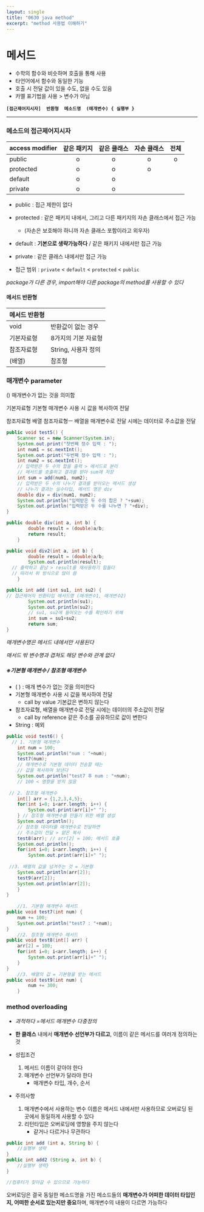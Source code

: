 ```yaml
---
layout: single
title: "0630 java method"
excerpt: "method 사용법 이해하기"
---
```




# 메서드
- 수학의 함수와 비슷하며 호출을 통해 사용
- 타언어에서 함수와 동일한 기능
- 호출 시 전달 값이 있을 수도, 없을 수도 있음
- 카멜 표기법을 사용 > 변수가 아님



**`[접근제어지시자]  반환형  메소드명  (매개변수) { 실행부 }`**



-------------------



### 메소드의 접근제어지시자

| access modifier | 같은 패키지 | 같은 클래스 | 자손 클래스 |  전체  |
| --------------- | :----: | :----: | :----: | :--: |
| public          |   o    |   o    |   o    |  o   |
| protected       |   o    |   o    |   o    |      |
| default         |   o    |   o    |        |      |
| private         |   o    |   o    |        |      |

- public          :  접근 제한이 없다
- protected   :  같은 패키지 내에서, 그리고 다른 패키지의 자손 클래스에서 접근 가능
  - (자손은 보호해야 하니까 자손 클래스 포함이라고 외우자)


- default        : **기본으로 생략가능하다** / 같은 패키지 내에서만 접근 가능
- private        :  같은 클래스 내에서만 접근 가능
- 접근 범위    :  `private` < `default` < `protected` < `public`



*package가 다른 경우, import해야 다른 package의 method를 사용할 수 있다*





#### 메서드 반환형

| 메서드 반환형 |                |
| ------- | -------------- |
| void    | 반환값이 없는 경우     |
| 기본자료형   | 8가지의 기본 자료형    |
| 참조자료형   | String, 사용자 정의 |
| (배열)    | 참조형            |





### 매개변수 parameter

()	매개변수가 없는 것을 의미함

기본자료형	기본형 매개변수 사용 시 값을 복사하여 전달

참조자료형 배열	참조자료형ㅡ 배열을 매개변수로 전달 시에는 데이터로 주소값을 전달



```java
public void test5() {
	Scanner sc = new Scanner(System.in);
	System.out.print("첫번째 정수 입력 : ");
	int num1 = sc.nextInt();
	System.out.print("두번째 정수 입력 : ");
	int num2 = sc.nextInt();
	// 입력받은 두 수의 합을 출력 > 메서드로 분리
	// 메서드를 호출하고 결과를 받아 sum에 저장
	int sum = add(num1, num2);
 	// 입력받은 두 수의 나누기 결과를 받아오는 메서드 생성
	// 나누기 결과는 실수타입, 메서드 명은 div
	double div = div(num1, num2);
	System.out.println("입력받은 두 수의 합은 ? "+sum);
	System.out.println("입력받은 두 수를 나누면 ? "+div);
}

public double div(int a, int b) {
		double result = (double)a/b;
		return result;
	}

public void div2(int a, int b) {
		double result = (double)a/b;
		System.out.println(result);
  // 출력하고 끝남 > result를 재사용하기 힘들다
  // 따라서 위 방식으로 많이 씀
	}

public int add (int su1, int su2) {
// 접근제어자 반환타입 메서드명 (매개변수1, 매개변수2)
		System.out.println(su1);
		System.out.println(su2);
		// su1, su2에 들어오는 수를 확인하기 위해
		int sum = su1+su2;
		return sum;
}
```

*매개변수명은 메서드 내에서만 사용된다*

*매서드 밖 변수명과 겹쳐도 해당 변수와 관계 없다*



##### ※기본형 매개변수 / 참조형 매개변수

- (  ) : 매개 변수가 없는 것을 의미한다
- 기본형 매개변수 사용 시 값을 복사하여 전달
  - call by value	기본값은 변하지 않는다
- 참조자료형, 배열을 매개변수로 전달 시에는 데이터의 주소값이 전달
  - call by reference 같은 주소를 공유하므로 값이 변한다
- String : 예외

```java
public void test6() {
  // 1. 기본형 매개변수
	int num = 100;
	System.out.println("num : "+num);
	test7(num);
	// 매개변수로 기본형 데이터 전송할 때는
  	// 값을 복사하여 보낸다
	System.out.println("test7 후 num : "+num);
	// 100 < 영향을 받지 않음		
	
 // 2. 참조형 매개변수
	int[] arr = {1,2,3,4,5};
	for(int i=0; i<arr.length; i++) {
		System.out.print(arr[i]+" ");
	} // 참조형 매개변수를 만들기 위한 배열 생성
	System.out.println();
  	// 참조형 데이터를 매개변수로 전달하면
  	// 주소값이 전달 > 얕은 복사
	test8(arr); // arr[2] = 100; 메서드 호출
	System.out.println();
	for(int i=0; i<arr.length; i++) {
		System.out.print(arr[i]+" ");
      
 //3. 배열의 값을 넘겨주는 것 = 기본형
	System.out.println(arr[2]);
	test9(arr[2]);
	System.out.println(arr[2]);
	}
}
	
	//1. 기본형 매개변수 메서드
public void test7(int num) {
	num += 100;
	System.out.println("test7 : "+num);
}
	//2. 참조형 매개변수 메서드
public void test8(int[] arr) {
	arr[2] = 100;
	for(int i=0; i<arr.length; i++) {
		System.out.print(arr[i]+" ");
	} 
}
	//3. 배열의 값 = 기본형을 받는 메서드
public void test9(int num) {
		num += 300;
	}
```





### method overloading

- *과적하다 =메서드 매개변수 다중정의* 

- **한 클래스** 내에서 **매개변수 선언부가 다르고**, 이름이 같은 메서드를 여러개 정의하는 것

- 성립조건

  1. 메서드 이름이 같아야 한다
  2. 매개변수 선언부가 달라야 한다
     - 매개변수 타입, 개수, 순서

- 주의사항

  1. 매개변수에서 사용하는 변수 이름은 메서드 내에서만 사용하므로 오버로딩 된 곳에서 동일하게 사용할 수 있다
  2. 리턴타입은 오버로딩에 영향을 주지 않는다
     - 같거나 다르거나 무관하다


```java
public int add (int a, String b) {
	//실행부 생략	
}	
public int add2 (String a, int b) {
	//실행부 생략}	
}

//컴퓨터가 찾아갈 수 있으므로 가능하다
```

오버로딩은 결국 동일한 메소드명을 가진 메소드들의 **매개변수가 어떠한 데이터 타입인지, 어떠한 순서로 있는지만 중요**하며, 매개변수의 내용이 다르면 가능하다

